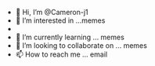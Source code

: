 - 👋 Hi, I’m @Cameron-j1
- 👀 I’m interested in ...memes
- 
- 🌱 I’m currently learning ... memes
- 💞️ I’m looking to collaborate on ... memes 
- 📫 How to reach me ... email

<!---
Cameron-j1/Cameron-j1 is a ✨ special ✨ repository because its `README.md` (this file) appears on your GitHub profile.
You can click the Preview link to take a look at your changes.
--->
